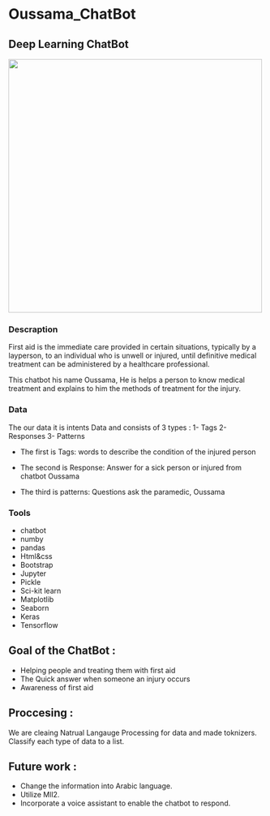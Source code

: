 # Oussama_ChatBot

## Deep Learning ChatBot


<img src ="https://www.varianceinfotech.com/assets/front/images/banner-images/chatbot-development-company-banner-image.png" 
width="500">

### Descraption

First aid is the immediate care provided in certain situations, typically by a layperson, to an individual who is unwell or injured, until definitive medical treatment can be administered by a healthcare professional.

This chatbot his name Oussama, He is helps a person to know medical treatment and explains to him the methods of treatment for the injury.

### Data

 The our data it is intents Data and consists of 3 types :
1- Tags 2- Responses 3- Patterns

- The first is Tags:
words to describe the condition of the injured person

- The second is Response:
Answer for a sick person or injured from chatbot Oussama

- The third is patterns:
Questions ask the paramedic, Oussama

### Tools

- chatbot 
- numby
- pandas
- Html&css
- Bootstrap
- Jupyter
- Pickle
- Sci-kit learn 
- Matplotlib
- Seaborn
- Keras
- Tensorflow



## Goal of the ChatBot :

- Helping people and treating them with first aid
- The Quick answer when someone an injury occurs
- Awareness of first aid

## Proccesing :

We are cleaing Natrual Langauge Processing for data and made toknizers. 
Classify each type of data to a list.

## Future work : 

- Change the information into Arabic language.
- Utilize Mll2.
- Incorporate a voice assistant to enable the chatbot to respond.
